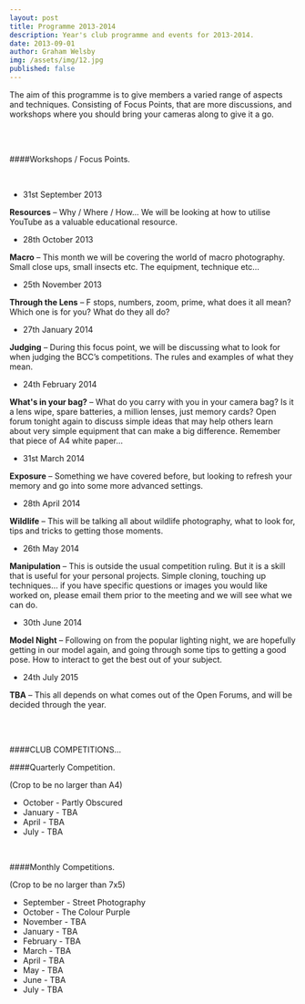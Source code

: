```yaml
---
layout: post
title: Programme 2013-2014
description: Year's club programme and events for 2013-2014.
date: 2013-09-01
author: Graham Welsby
img: /assets/img/12.jpg
published: false
---
```


The aim of this programme is to give members a varied range of aspects and techniques.  Consisting of Focus Points, that are more discussions, and workshops where you should bring your cameras along to give it a go.

 
<br><br>

####Workshops / Focus Points.

<br>



* 31st September 2013

<b>Resources</b> – Why / Where / How… We will be looking at how to utilise YouTube as a valuable educational resource.

* 28th October 2013

<b>Macro</b> – This month we will be covering the world of macro photography. Small close ups, small insects etc. The equipment, technique etc…

* 25th November 2013

<b>Through the Lens</b> – F stops, numbers, zoom, prime, what does it all mean? Which one is for you? What do they all do?

* 27th January 2014

<b>Judging</b> – During this focus point, we will be discussing what to look for when judging the BCC’s competitions. The rules and examples of what they mean.

* 24th February 2014

<b>What's in your bag?</b> – What do you carry with you in your camera bag? Is it a lens wipe, spare batteries, a million lenses, just memory cards? Open forum tonight again to discuss simple ideas that may help others learn about very simple equipment that can make a big difference. Remember that piece of A4 white paper…

* 31st March 2014

<b>Exposure</b> – Something we have covered before, but looking to refresh your memory and go into some more advanced settings.

* 28th April 2014

<b>Wildlife</b> – This will be talking all about wildlife photography, what to look for, tips and tricks to getting those moments.

* 26th May 2014

<b>Manipulation</b> – This is outside the usual competition ruling. But it is a skill that is useful for your personal projects. Simple cloning, touching up techniques… if you have specific questions or images you would like worked on, please email them prior to the meeting and we will see what we can do.

* 30th June 2014

<b>Model Night</b> – Following on from the popular lighting night, we are hopefully getting in our model again, and going through some tips to getting a good pose. How to interact to get the best out of your subject.

* 24th July 2015

<b>TBA</b> – This all depends on what comes out of the Open Forums, and will be decided through the year.

<br>
<br>




####CLUB COMPETITIONS...
<br>

####Quarterly Competition.

(Crop to be no larger than A4)

<ul>
	<li>October - Partly Obscured</li>
	<li>January - TBA</li>
	<li>April - TBA</li>
	<li>July - TBA</li>
</ul>

<br>

####Monthly Competitions.

(Crop to be no larger than 7x5)

<ul>
	<li>September - Street Photography</li>
	<li>October - The Colour Purple</li>
	<li>November - TBA</li>
	<li>January - TBA</li>
	<li>February - TBA</li>
	<li>March - TBA</li>
	<li>April - TBA</li>
	<li>May - TBA</li>
	<li>June - TBA</li>
	<li>July - TBA</li>
</ul>
